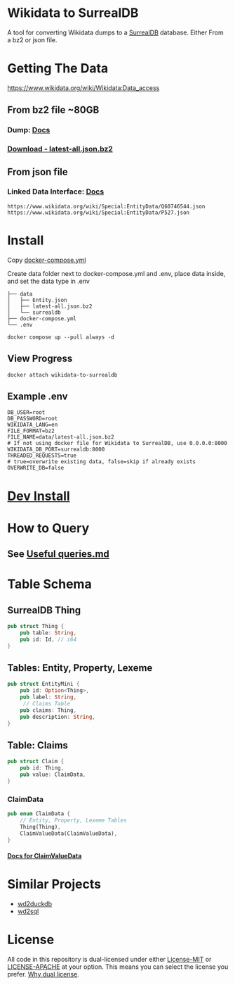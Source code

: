 # Wikidata to SurrealDB
A tool for converting Wikidata dumps to a [SurrealDB](https://surrealdb.com/) database. Either From a bz2 or json file.

# Getting The Data
https://www.wikidata.org/wiki/Wikidata:Data_access

## From bz2 file ~80GB
### Dump: [Docs](https://www.wikidata.org/wiki/Wikidata:Database_download)
### [Download - latest-all.json.bz2](https://dumps.wikimedia.org/wikidatawiki/entities/latest-all.json.bz2)

## From json file
### Linked Data Interface: [Docs](https://www.wikidata.org/wiki/Wikidata:Data_access#Linked_Data_Interface_(URI)) 
```
https://www.wikidata.org/wiki/Special:EntityData/Q60746544.json
https://www.wikidata.org/wiki/Special:EntityData/P527.json
```

# Install
Copy [docker-compose.yml](./docker-compose.yml)

Create data folder next to docker-compose.yml and .env, place data inside, and set the data type in .env   
```
├── data
│   ├── Entity.json
│   ├── latest-all.json.bz2
│   └── surrealdb
├── docker-compose.yml
└── .env
```

`docker compose up --pull always -d`

## View Progress
`docker attach wikidata-to-surrealdb`

## Example .env
``` 
DB_USER=root
DB_PASSWORD=root
WIKIDATA_LANG=en
FILE_FORMAT=bz2
FILE_NAME=data/latest-all.json.bz2
# If not using docker file for Wikidata to SurrealDB, use 0.0.0.0:8000
WIKIDATA_DB_PORT=surrealdb:8000
THREADED_REQUESTS=true
# true=overwrite existing data, false=skip if already exists
OVERWRITE_DB=false
```

# [Dev Install](./CONTRIBUTING.md#dev-install)

# How to Query
## See [Useful queries.md](./Useful%20queries.md)

# Table Schema
## SurrealDB Thing
```rust
pub struct Thing {
    pub table: String,
    pub id: Id, // i64
}
```

## Tables: Entity, Property, Lexeme
```rust
pub struct EntityMini {
    pub id: Option<Thing>,
    pub label: String,
     // Claims Table
    pub claims: Thing,
    pub description: String,
}
```

## Table: Claims
```rust
pub struct Claim {
    pub id: Thing,
    pub value: ClaimData,
}
```

### ClaimData
```rust
pub enum ClaimData {
    // Entity, Property, Lexeme Tables
    Thing(Thing), 
    ClaimValueData(ClaimValueData),
}
```
#### [Docs for ClaimValueData](https://docs.rs/wikidata/0.3.1/wikidata/enum.ClaimValueData.html)

# Similar Projects
- [wd2duckdb](https://github.com/weso/wd2duckdb)
- [wd2sql](https://github.com/p-e-w/wd2sql)

# License
All code in this repository is dual-licensed under either [License-MIT](./LICENSE-MIT) or [LICENSE-APACHE](./LICENSE-Apache) at your option. This means you can select the license you prefer. [Why dual license](https://github.com/bevyengine/bevy/issues/2373).
